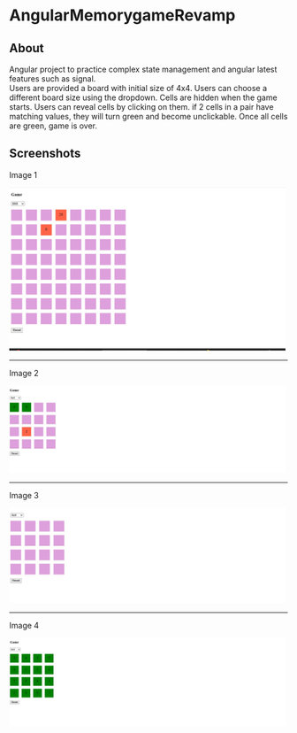 # AngularMemorygameRevamp

## About 
Angular project to practice complex state management and angular latest features such as signal. 
<br>
Users are provided a board with initial size of 4x4. Users can choose a different board size using the dropdown. 
Cells are hidden when the game starts. Users can reveal cells by clicking on them. if 2 cells in a pair have matching values, they will turn green and become unclickable. Once all cells are green, game is over. 

## Screenshots
<p>Image 1</p>
<img src="./big_game_state.jpg" alt="drawing" width="500"/>
<hr>
<p>Image 2</p>
<img src="./chose_cell_state.jpg" alt="drawing" width="500"/>
<hr>
<p>Image 3</p>
<img src="./initial_state.jpg" alt="drawing" width="500"/>
<hr>
<p>Image 4</p>
<img src="./victory_state.jpg" alt="drawing" width="500"/>